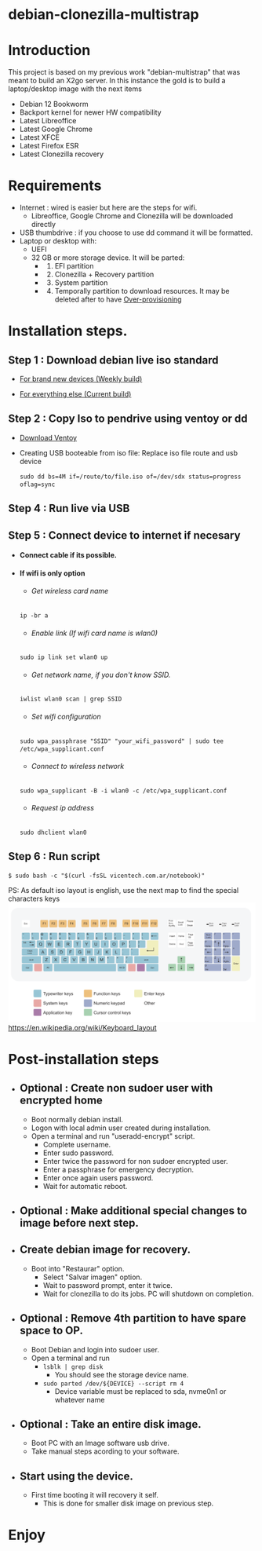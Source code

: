 # debian-clonezilla-multistrap

# Introduction

This project is based on my previous work "debian-multistrap" that was meant to build an X2go server.
In this instance the gold is to build a laptop/desktop image with the next items 
- Debian 12 Bookworm 
- Backport kernel for newer HW compatibility
- Latest Libreoffice
- Latest Google Chrome 
- Latest XFCE 
- Latest Firefox ESR
- Latest Clonezilla recovery

# Requirements

- Internet : wired is easier but here are the steps for wifi.
  - Libreoffice, Google Chrome and Clonezilla will be downloaded directly 
- USB thumbdrive : if you choose to use dd command it will be formatted.
- Laptop or desktop with:
  - UEFI
  - 32 GB or more storage device. It will be parted:
    - 1) EFI partition
    - 2) Clonezilla + Recovery partition
    - 3) System partition
    - 4) Temporally partition to download resources. It may be deleted after to have [Over-provisioning](https://www.kingston.com/en/blog/pc-performance/overprovisioning)

# Installation steps.

## Step 1 : Download debian live iso standard

- [For brand new devices (Weekly build)](https://cdimage.debian.org/cdimage/weekly-live-builds/amd64/iso-hybrid/debian-live-testing-amd64-standard.iso)

- [For everything else (Current build)](https://cdimage.debian.org/debian-cd/current-live/amd64/iso-hybrid/)

## Step 2 : Copy Iso to pendrive using ventoy or dd

- [Download Ventoy](https://www.ventoy.net/en/download.html)

- Creating USB booteable from iso file: Replace iso file route and usb device
  ```
  sudo dd bs=4M if=/route/to/file.iso of=/dev/sdx status=progress oflag=sync
  ```

## Step 4 : Run live via USB

## Step 5 : Connect device to internet if necesary

- #### Connect cable if its possible.

- #### If wifi is only option
  - ###### Get wireless card name
  ```
  ip -br a
  ```
  - ###### Enable link (If wifi card name is wlan0)
  ```
  sudo ip link set wlan0 up
  ```
  - ###### Get network name, if you don't know SSID.
  ```
  iwlist wlan0 scan | grep SSID
  ```
  - ###### Set wifi configuration
  ```
  sudo wpa_passphrase "SSID" "your_wifi_password" | sudo tee /etc/wpa_supplicant.conf
  ```
  - ###### Connect to wireless network
  ```
  sudo wpa_supplicant -B -i wlan0 -c /etc/wpa_supplicant.conf
  ```
  - ###### Request ip address
  ```
  sudo dhclient wlan0
  ```

## Step 6 : Run script
```
$ sudo bash -c "$(curl -fsSL vicentech.com.ar/notebook)"
```
PS: As default iso layout is english, use the next map to find the special characters keys
<img title="English Keyboard Layout" src="Qwerty.png"> https://en.wikipedia.org/wiki/Keyboard_layout

# Post-installation steps

- ## Optional : Create non sudoer user with encrypted home
  - Boot normally debian install.
  - Logon with local admin user created during installation.
  - Open a terminal and run "useradd-encrypt" script.
    - Complete username.
    - Enter sudo password.
    - Enter twice the password for non sudoer encrypted user.
    - Enter a passphrase for emergency decryption.
    - Enter once again users password.
    - Wait for automatic reboot.

- ## Optional : Make additional special changes to image before next step.

- ## Create debian image for recovery.
  - Boot into "Restaurar" option.
    - Select "Salvar imagen" option.
    - Wait to password prompt, enter it twice.
    - Wait for clonezilla to do its jobs. PC will shutdown on completion.

- ## Optional : Remove 4th partition to have spare space to OP.
  - Boot Debian and login into sudoer user.
  - Open a terminal and run 
    - ```lsblk | grep disk```
      - You should see the storage device name.
    - ```sudo parted /dev/${DEVICE} --script rm 4```
      - Device variable must be replaced to sda, nvme0n1 or whatever name

- ## Optional : Take an entire disk image.
  - Boot PC with an Image software usb drive.
  - Take manual steps acording to your software.

- ## Start using the device.
  - First time booting it will recovery it self.
    - This is done for smaller disk image on previous step.

# Enjoy
